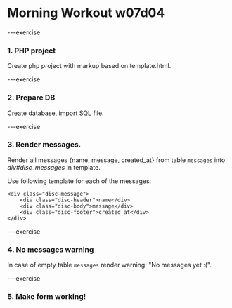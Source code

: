 # Morning Workout w07d04

---exercise

### 1. PHP project

Create php project with markup based on template.html.

---exercise

### 2. Prepare DB

Create database, import SQL file.

---exercise

### 3. Render messages.

Render all messages {name, message, created_at} from table `messages` into *div#disc_messages* in template.

Use following template for each of the messages:

```
<div class="disc-message">
    <div class="disc-header">name</div>
    <div class="disc-body">message</div>
    <div class="disc-footer">created_at</div>
</div>
```

---exercise

### 4. No messages warning

In case of empty table `messages` render warning: "No messages yet :(".

---exercise

### 5. Make form working!
